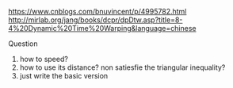 https://www.cnblogs.com/bnuvincent/p/4995782.html
http://mirlab.org/jang/books/dcpr/dpDtw.asp?title=8-4%20Dynamic%20Time%20Warping&language=chinese

Question
1. how to speed?
2. how to use its distance? non satiesfie the triangular inequality?
3. just write the basic version